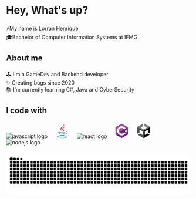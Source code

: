 <h1 align="left">Hey, What's up?</h1>

###

<p align="left">⚡My name is Lorran Henrique<br>🎓Bachelor of Computer Information Systems at IFMG</p>

###

<h2 align="left">About me</h2>

###

<p align="left">🕹️ I'm a GameDev and Backend developer<br>✨ Creating bugs since 2020<br>📚 I'm currently learning C#, Java and CyberSecurity<br></p>

###

<h2 align="left">I code with</h2>

###

<div align="left">
  <img src="https://cdn.jsdelivr.net/gh/devicons/devicon/icons/javascript/javascript-original.svg" height="40" alt="javascript logo"  />
  <img width="12" />
  <img src="https://github.com/devicons/devicon/blob/v2.16.0/icons/java/java-original.svg" height="40" alt="java logo"  />
  <img width="12" />
  <img src="https://cdn.jsdelivr.net/gh/devicons/devicon/icons/react/react-original.svg" height="40" alt="react logo"  />
  <img width="12" />
  <img src=https://github.com/devicons/devicon/blob/v2.16.0/icons/csharp/csharp-original.svg height="40" alt="csharp logo"  />
  <img width="12" />
  <img src=https://github.com/devicons/devicon/blob/v2.16.0/icons/unity/unity-original.svg height="40" alt="unity logo"  />
  <img width="12" />
  <img src="https://cdn.jsdelivr.net/gh/devicons/devicon/icons/nodejs/nodejs-original.svg" height="40" alt="nodejs logo"  />
  <img width="12" />
</div>

###
<img src="https://raw.githubusercontent.com/lorranhenrique/lorranhenrique/output/snake.svg" alt="Snake animation" />

###
